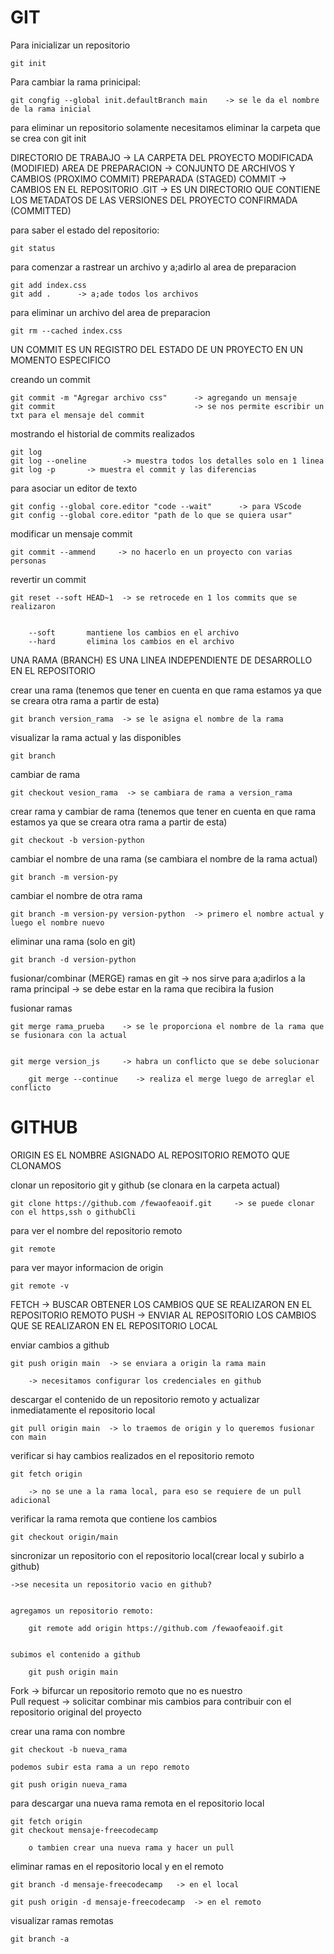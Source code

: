 # GIT



Para inicializar un repositorio

	git init


Para cambiar la rama prinicipal:

	git congfig --global init.defaultBranch main    -> se le da el nombre de la rama inicial




para eliminar un repositorio solamente necesitamos eliminar la carpeta que se crea con git init








DIRECTORIO DE TRABAJO -> LA CARPETA DEL PROYECTO
	MODIFICADA (MODIFIED)
AREA DE PREPARACION -> CONJUNTO DE ARCHIVOS Y CAMBIOS (PROXIMO COMMIT)
	PREPARADA (STAGED)
COMMIT -> CAMBIOS EN EL REPOSITORIO
	.GIT -> ES UN DIRECTORIO QUE CONTIENE LOS METADATOS DE LAS VERSIONES DEL PROYECTO
	CONFIRMADA (COMMITTED)





para saber el estado del repositorio:

	git status


para comenzar a rastrear un archivo y a;adirlo al area de preparacion

	
	git add index.css
	git add .      -> a;ade todos los archivos 



para eliminar un archivo del area de preparacion

	git rm --cached index.css


	

UN COMMIT ES UN REGISTRO DEL ESTADO DE UN PROYECTO EN UN MOMENTO ESPECIFICO


creando un commit

	git commit -m "Agregar archivo css"      -> agregando un mensaje
	git commit                               -> se nos permite escribir un txt para el mensaje del commit
	
	

mostrando el historial de commits realizados

	git log
	git log --oneline        -> muestra todos los detalles solo en 1 linea
	git log -p 		 -> muestra el commit y las diferencias
	

para asociar un editor de texto

	git config --global core.editor "code --wait"      -> para VScode
	git config --global core.editor "path de lo que se quiera usar"


modificar un mensaje commit

	git commit --ammend     -> no hacerlo en un proyecto con varias personas
	
revertir un commit

	git reset --soft HEAD~1  -> se retrocede en 1 los commits que se realizaron


		--soft       mantiene los cambios en el archivo
		--hard       elimina los cambios en el archivo




UNA RAMA (BRANCH) ES UNA LINEA INDEPENDIENTE DE DESARROLLO EN EL REPOSITORIO


crear una rama (tenemos que tener en cuenta en que rama estamos ya que se creara otra rama a partir de esta)

	git branch version_rama  -> se le asigna el nombre de la rama

visualizar la rama actual y las disponibles

	git branch

cambiar de rama

	git checkout vesion_rama  -> se cambiara de rama a version_rama

crear rama y cambiar de rama (tenemos que tener en cuenta en que rama estamos ya que se creara otra rama a partir de esta)

	git checkout -b version-python

cambiar el nombre de una rama (se cambiara el nombre de la rama actual)

	git branch -m version-py
	
cambiar el nombre de otra rama

	git branch -m version-py version-python  -> primero el nombre actual y luego el nombre nuevo
	
eliminar una rama (solo en git)
	
	git branch -d version-python   


fusionar/combinar (MERGE) ramas en git -> nos sirve para a;adirlos a la rama principal
 				       -> se debe estar en la rama que recibira la fusion
				

fusionar ramas

	git merge rama_prueba    -> se le proporciona el nombre de la rama que se fusionara con la actual


	git merge version_js     -> habra un conflicto que se debe solucionar

		git merge --continue    -> realiza el merge luego de arreglar el conflicto









# GITHUB

ORIGIN ES EL NOMBRE ASIGNADO AL REPOSITORIO REMOTO QUE CLONAMOS


clonar un repositorio git y github (se clonara en la carpeta actual)

	git clone https://github.com /fewaofeaoif.git     -> se puede clonar con el https,ssh o githubCli


para ver el nombre del repositorio remoto

	git remote

para ver mayor informacion de origin

	git remote -v


FETCH -> BUSCAR OBTENER LOS CAMBIOS QUE SE REALIZARON EN EL REPOSITORIO REMOTO
PUSH  -> ENVIAR AL REPOSITORIO LOS CAMBIOS QUE SE REALIZARON EN EL REPOSITORIO LOCAL



enviar cambios a github

	git push origin main  -> se enviara a origin la rama main
		
		-> necesitamos configurar los credenciales en github

descargar el contenido de un repositorio remoto y actualizar inmediatamente el repositorio local

	git pull origin main  -> lo traemos de origin y lo queremos fusionar con main

verificar si hay cambios realizados en el repositorio remoto

	git fetch origin
	
		-> no se une a la rama local, para eso se requiere de un pull adicional

verificar la rama remota que contiene los cambios

	git checkout origin/main

sincronizar un repositorio con el repositorio local(crear local y subirlo a github)


	->se necesita un repositorio vacio en github?


	agregamos un repositorio remoto:
	
		git remote add origin https://github.com /fewaofeaoif.git

	
	subimos el contenido a github
	
		git push origin main


Fork -> bifurcar un repositorio remoto que no es nuestro  
Pull request  -> solicitar combinar mis cambios para contribuir con el repositorio original del proyecto


crear una rama con nombre
	
	git checkout -b nueva_rama

	podemos subir esta rama a un repo remoto

	git push origin nueva_rama




para descargar una nueva rama remota en el repositorio local

	git fetch origin
	git checkout mensaje-freecodecamp

		o tambien crear una nueva rama y hacer un pull


eliminar ramas en el repositorio local y en el remoto
		
	git branch -d mensaje-freecodecamp   -> en el local
	
	git push origin -d mensaje-freecodecamp  -> en el remoto

visualizar ramas remotas

	git branch -a
